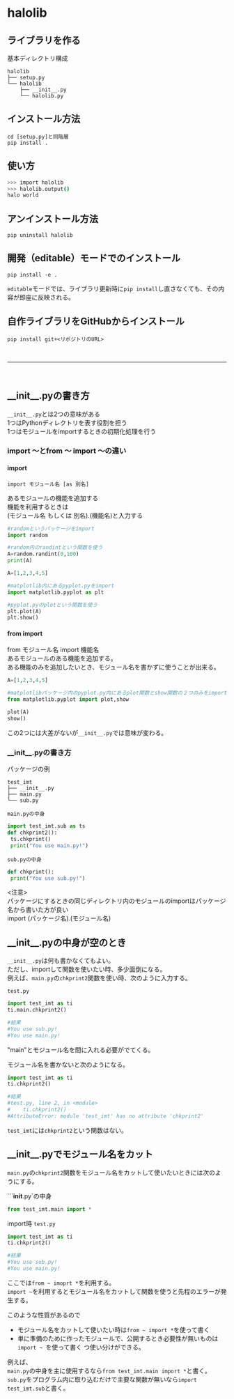 # halolib
## ライブラリを作る
基本ディレクトリ構成
```
halolib
├── setup.py
└── halolib
    ├── __init__.py
    └── halolib.py
```

## インストール方法
```
cd [setup.py]と同階層
pip install .
```

## 使い方

```bash
>>> import halolib
>>> halolib.output()
halo world
```

## アンインストール方法
```
pip uninstall halolib
```

## 開発（editable）モードでのインストール
```
pip install -e .
```
`editable`モードでは、ライブラリ更新時に```pip install```し直さなくても、その内容が即座に反映される。

## 自作ライブラリをGitHubからインストール
```
pip install git+<リポジトリのURL>
```
<br>

***

<br>

## \_\_init\_\_.pyの書き方

`__init__.py`とは2つの意味がある  
1つはPythonディレクトリを表す役割を担う  
1つはモジュールをimportするときの初期化処理を行う  

### import ～とfrom ～ import ～の違い

#### import
```
import モジュール名 [as 別名]
```
あるモジュールの機能を追加する  
機能を利用するときは  
(モジュール名 もしくは 別名).(機能名)と入力する
```Python
#randomというパッケージをimport
import random

#random内のrandintという関数を使う
A=random.randint(0,100)
print(A)
```

```Python
A=[1,2,3,4,5]

#matplotlib内にあるpyplot.pyをimport
import matplotlib.pyplot as plt

#pyplot.pyのplotという関数を使う
plt.plot(A)
plt.show()
```

#### from import
from モジュール名 import 機能名  
あるモジュールのある機能を追加する。  
ある機能のみを追加したいとき、モジュール名を書かずに使うことが出来る。  
```Python
A=[1,2,3,4,5]

#matplotlibパッケージ内のpyplot.py内にあるplot関数とshow関数の２つのみをimport
from matplotlib.pyplot import plot,show

plot(A)
show()
```

この2つには大差がないが`__init__.py`では意味が変わる。

### \_\_init\_\_.pyの書き方

パッケージの例
```
test_imt
├── __init__.py
├── main.py
└── sub.py
```

`main.pyの中身`
```Python
import test_imt.sub as ts
def chkprint2():
 ts.chkprint()
 print("You use main.py!")
```
`sub.pyの中身`
```Python
def chkprint():
 print("You use sub.py!")
```

<注意>  
パッケージにするときの同じディレクトリ内のモジュールのimportはパッケージ名から書いた方が良い  
import (パッケージ名).(モジュール名)

## \_\_init\_\_.pyの中身が空のとき
`__init__.py`は何も書かなくてもよい。  
ただし、importして関数を使いたい時、多少面倒になる。  
例えば、`main.py`の`chkprint2`関数を使い時、次のように入力する。  

`test.py`
```Python
import test_imt as ti
ti.main.chkprint2()

#結果
#You use sub.py!
#You use main.py!
```
"main"とモジュール名を間に入れる必要がでてくる。

モジュール名を書かないと次のようになる。  
```Python
import test_imt as ti
ti.chkprint2()

#結果
#test.py, line 2, in <module>
#    ti.chkprint2()
#AttributeError: module 'test_imt' has no attribute 'chkprint2'
```
`test_imt`には`chkprint2`という関数はない。

## \_\_init\_\_.pyでモジュール名をカット
`main.py`の`chkprint2`関数をモジュール名をカットして使いたいときには次のようにする。  

```__init__.py`の中身
```Python
from test_imt.main import *
```

import時
`test.py`
```Python
import test_imt as ti
ti.chkprint2()

#結果
#You use sub.py!
#You use main.py!
```

ここでは`from ~ imoprt *`を利用する。  
`import ~`を利用するとモジュール名をカットして関数を使うと先程のエラーが発生する。  

このような性質があるので
- モジュール名をカットして使いたい時は`from ~ import *`を使って書く
- 単に準備のために作ったモジュールで、公開するとき必要性が無いものは`import ~ `を使って書く
つ使い分けができる。  

例えば、  
`main.py`の中身を主に使用するなら`from test_imt.main import *`と書く。  
`sub.py`をプログラム内に取り込むだけで主要な関数が無いなら`import test_imt.sub`と書く。
